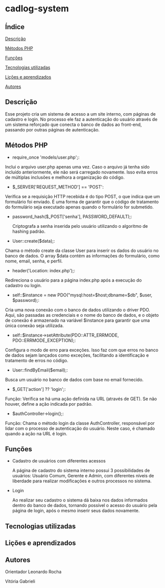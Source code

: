# cadlog-system

## Índice

[Descrição](https://github.com/vickieww/cadlog-system?tab=readme-ov-file#descri%C3%A7%C3%A3o)

[Métodos PHP](https://github.com/vickieww/cadlog-system?tab=readme-ov-file#descri%C3%A7%C3%A3o)

[Funções](https://github.com/vickieww/cadlog-system?tab=readme-ov-file#descri%C3%A7%C3%A3o)

[Tecnologias utilizadas](https://github.com/vickieww/cadlog-system?tab=readme-ov-file#descri%C3%A7%C3%A3o)

[Lições e aprendizados](https://github.com/vickieww/cadlog-system?tab=readme-ov-file#descri%C3%A7%C3%A3o)

[Autores](https://github.com/vickieww/cadlog-system?tab=readme-ov-file#descri%C3%A7%C3%A3o)


## Descrição

Esse projeto cria um sistema de acesso a um site interno, com páginas de cadastro e login. No processo ele faz a autenticação do usuário através de um sistema reforçado que conecta o banco de dados ao front-end, passando por outras páginas de autenticação.

## Métodos PHP

- require_once 'models/user.php';:

Inclui o arquivo user.php apenas uma vez. Caso o arquivo já tenha sido incluído anteriormente, ele não será carregado novamente. Isso evita erros de múltiplas inclusões e melhora a organização do código.



- $_SERVER['REQUEST_METHOD'] == 'POST':

Verifica se a requisição HTTP recebida é do tipo POST, o que indica que um formulário foi enviado. É uma forma de garantir que o código de tratamento do formulário seja executado apenas quando o formulário for submetido.



- password_hash($_POST['senha'], PASSWORD_DEFAULT);:

  Criptografa a senha inserida pelo usuário utilizando o algoritmo de hashing padrão.


- User::create($data);:

Chama o método create da classe User para inserir os dados do usuário no banco de dados. O array $data contém as informações do formulário, como nome, email, senha, e perfil.



- header('Location: index.php');:

Redireciona o usuário para a página index.php após a execução do cadastro ou login. 



- self::$instance = new PDO("mysql:host=$host;dbname=$db", $user, $password);:

Cria uma nova conexão com o banco de dados utilizando o driver PDO. Aqui, são passadas as credenciais e o nome do banco de dados, e o objeto de conexão é armazenado na variável $instance para garantir que uma única conexão seja utilizada.



- self::$instance->setAttribute(PDO::ATTR_ERRMODE, PDO::ERRMODE_EXCEPTION);:

Configura o modo de erro para exceções. Isso faz com que erros no banco de dados sejam lançados como exceções, facilitando a identificação e tratamento de erros no código.



- User::findByEmail($email);:

Busca um usuário no banco de dados com base no email fornecido.


- $_GET['action'] ?? 'login';:

Função: Verifica se há uma ação definida na URL (através de GET). Se não houver, define a ação indicada por padrão.


- $authController->login();:

Função: Chama o método login da classe AuthController, responsável por lidar com o processo de autenticação do usuário. Neste caso, é chamado quando a ação na URL é login.

## Funções

- Cadastro de usuários com diferentes acessos

  A página de cadastro do sistema interno possui 3 possibilidades de usuários: Usuário Comum, Gerente e Admin, com diferentes níveis de liberdade para realizar modificações e outros processos no sistema.

- Login

  Ao realizar seu cadastro o sistema dá baixa nos dados informados dentro do banco de dados, tornando possível o acesso do usuário pela página de login, após o mesmo inserir seus dados novamente.
  
## Tecnologias utilizadas

## Lições e aprendizados

## Autores

Orientador Leonardo Rocha


Vitória Gabrieli
